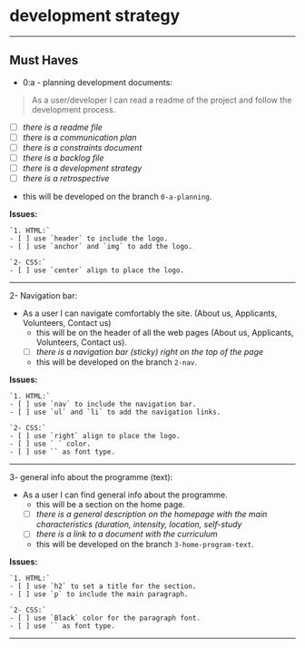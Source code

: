 # development strategy

<!--

  There will be different types of tasks for each user story:
    `type: components`
    `type: css`
    `type: logic`
    `type: handlers`
    ...

-->

---

## Must Haves

- 0:a - planning development documents:

> As a user/developer I can read a readme of the project and follow the development process.

- [ ] _there is a readme file_
- [ ] _there is a communication plan_
- [ ] _there is a constraints document_
- [ ] _there is a backlog file_
- [ ] _there is a development strategy_
- [ ] _there is a retrospective_

- this will be developed on the branch `0-a-planning`.

**Issues:**

    `1. HTML:`
    - [ ] use `header` to include the logo.
    - [ ] use `anchor` and `img` to add the logo.

    `2- CSS:`
    - [ ] use `center` align to place the logo.

---

2- Navigation bar:

- As a user I can navigate comfortably the site. (About us, Applicants,
  Volunteers, Contact us)
  - this will be on the header of all the web pages (About us, Applicants,
    Volunteers, Contact us).
  - [ ] _there is a navigation bar (sticky) right on the top of the page_
  - this will be developed on the branch `2-nav`.

**Issues:**

    `1. HTML:`
    - [ ] use `nav` to include the navigation bar.
    - [ ] use `ul` and `li` to add the navigation links.

    `2- CSS:`
    - [ ] use `right` align to place the logo.
    - [ ] use ` ` color.
    - [ ] use `` as font type.

---

3- general info about the programme (text):

- As a user I can find general info about the programme.
  - this will be a section on the home page.
  - [ ] _there is a general description on the homepage with the main
        characteristics (duration, intensity, location, self-study_
  - [ ] _there is a link to a document with the curriculum_
  - this will be developed on the branch `3-home-program-text`.

**Issues:**

    `1. HTML:`
    - [ ] use `h2` to set a title for the section.
    - [ ] use `p` to include the main paragraph.

    `2- CSS:`
    - [ ] use `Black` color for the paragraph font.
    - [ ] use `` as font type.

---
